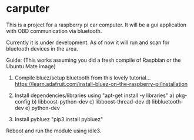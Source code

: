 # carputer
This is a project for a raspberry pi car computer. It will be a gui application with OBD communication via bluetooth.

Currently it is under development. As of now it will run and scan for bluetooth devices in the area. 


Guide:
(This works assuming you did a fresh compile of Raspbian or the Ubuntu Mate image)

1) Compile bluez/setup bluetooth from this lovely tutorial... https://learn.adafruit.com/install-bluez-on-the-raspberry-pi/installation

2) Install dependencies/libraries using "apt-get install -y libraries"
  a) pkg-config
  b) libboost-python-dev
  c) libboost-thread-dev
  d) libbluetooth-dev
  e) python-dev

3) Install pybluez "pip3 install pybluez"

Reboot and run the module using idle3.
